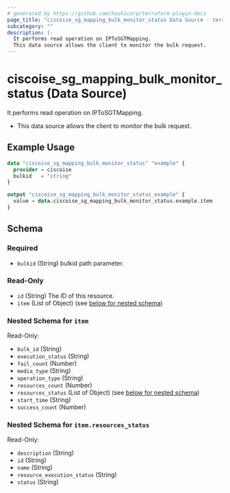 ```yaml
---
# generated by https://github.com/hashicorp/terraform-plugin-docs
page_title: "ciscoise_sg_mapping_bulk_monitor_status Data Source - terraform-provider-ciscoise"
subcategory: ""
description: |-
  It performs read operation on IPToSGTMapping.
  This data source allows the client to monitor the bulk request.
---
```


# ciscoise_sg_mapping_bulk_monitor_status (Data Source)

It performs read operation on IPToSGTMapping.

- This data source allows the client to monitor the bulk request.

## Example Usage

```terraform
data "ciscoise_sg_mapping_bulk_monitor_status" "example" {
  provider = ciscoise
  bulkid   = "string"
}

output "ciscoise_sg_mapping_bulk_monitor_status_example" {
  value = data.ciscoise_sg_mapping_bulk_monitor_status.example.item
}
```

<!-- schema generated by tfplugindocs -->
## Schema

### Required

- `bulkid` (String) bulkid path parameter.

### Read-Only

- `id` (String) The ID of this resource.
- `item` (List of Object) (see [below for nested schema](#nestedatt--item))

<a id="nestedatt--item"></a>
### Nested Schema for `item`

Read-Only:

- `bulk_id` (String)
- `execution_status` (String)
- `fail_count` (Number)
- `media_type` (String)
- `operation_type` (String)
- `resources_count` (Number)
- `resources_status` (List of Object) (see [below for nested schema](#nestedobjatt--item--resources_status))
- `start_time` (String)
- `success_count` (Number)

<a id="nestedobjatt--item--resources_status"></a>
### Nested Schema for `item.resources_status`

Read-Only:

- `description` (String)
- `id` (String)
- `name` (String)
- `resource_execution_status` (String)
- `status` (String)


